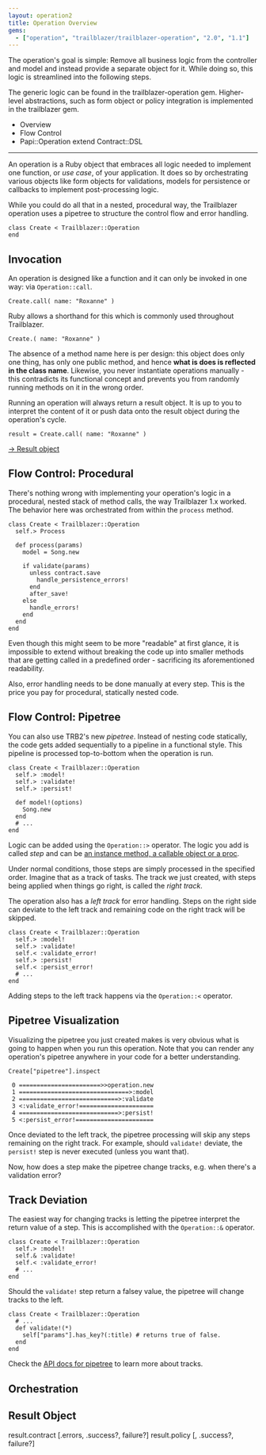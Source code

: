 ```yaml
---
layout: operation2
title: Operation Overview
gems:
  - ["operation", "trailblazer/trailblazer-operation", "2.0", "1.1"]
---
```


The operation's goal is simple: Remove all business logic from the controller and model and instead provide a separate object for it. While doing so, this logic is streamlined into the following steps.



The generic logic can be found in the trailblazer-operation gem. Higher-level abstractions, such as form object or policy integration is implemented in the trailblazer gem.

* Overview
* Flow Control
* Papi::Operation extend Contract::DSL


<hr>


An operation is a Ruby object that embraces all logic needed to implement one function, or *use case*, of your application. It does so by orchestrating various objects like form objects for validations, models for persistence or callbacks to implement post-processing logic.

While you could do all that in a nested, procedural way, the Trailblazer operation uses a pipetree to structure the control flow and error handling.

    class Create < Trailblazer::Operation
    end

## Invocation

An operation is designed like a function and it can only be invoked in one way: via `Operation::call`.

    Create.call( name: "Roxanne" )

Ruby allows a shorthand for this which is commonly used throughout Trailblazer.

    Create.( name: "Roxanne" )

The absence of a method name here is per design: this object does only one thing, has only one public method, and hence **what is does is reflected in the class name**. Likewise, you never instantiate operations manually - this contradicts its functional concept and prevents you from randomly running methods on it in the wrong order.

Running an operation will always return a result object. It is up to you to interpret the content of it or push data onto the result object during the operation's cycle.

    result = Create.call( name: "Roxanne" )

[→ Result object](#result-object)


## Flow Control: Procedural

There's nothing wrong with implementing your operation's logic in a procedural, nested stack of method calls, the way Trailblazer 1.x worked. The behavior here was orchestrated from within the `process` method.

    class Create < Trailblazer::Operation
      self.> Process

      def process(params)
        model = Song.new

        if validate(params)
          unless contract.save
            handle_persistence_errors!
          end
          after_save!
        else
          handle_errors!
        end
      end
    end

Even though this might seem to be more "readable" at first glance, it is impossible to extend without breaking the code up into smaller methods that are getting called in a predefined order - sacrificing its aforementioned readability.

Also, error handling needs to be done manually at every step. This is the price you pay for procedural, statically nested code.

## Flow Control: Pipetree

You can also use TRB2's new *pipetree*. Instead of nesting code statically, the code gets added sequentially to a pipeline in a functional style. This pipeline is processed top-to-bottom when the operation is run.

    class Create < Trailblazer::Operation
      self.> :model!
      self.> :validate!
      self.> :persist!

      def model!(options)
        Song.new
      end
      # ...
    end

Logic can be added using the `Operation::>` operator. The logic you add is called *step* and can be [an instance method, a callable object or a proc](api.html).

Under normal conditions, those steps are simply processed in the specified order. Imagine that as a track of tasks. The track we just created, with steps being applied when things go right, is called the *right track*.

The operation also has a *left track* for error handling. Steps on the right side can deviate to the left track and remaining code on the right track will be skipped.

    class Create < Trailblazer::Operation
      self.> :model!
      self.> :validate!
      self.< :validate_error!
      self.> :persist!
      self.< :persist_error!
      # ...
    end

Adding steps to the left track happens via the `Operation::<` operator.

## Pipetree Visualization

Visualizing the pipetree you just created makes is very obvious what is going to happen when you run this operation. Note that you can render any operation's pipetree anywhere in your code for a better understanding.

    Create["pipetree"].inspect

     0 =======================>>operation.new
     1 ===============================>:model
     2 ============================>:validate
     3 <:validate_error!=====================
     4 ============================>:persist!
     5 <:persist_error!======================

Once deviated to the left track, the pipetree processing will skip any steps remaining on the right track. For example, should `validate!` deviate, the `persist!` step is never executed (unless you want that).

Now, how does a step make the pipetree change tracks, e.g. when there's a validation error?

## Track Deviation

The easiest way for changing tracks is letting the pipetree interpret the return value of a step. This is accomplished with the `Operation::&` operator.

    class Create < Trailblazer::Operation
      self.> :model!
      self.& :validate!
      self.< :validate_error!
      # ...
    end

Should the `validate!` step return a falsey value, the pipetree will change tracks to the left.

    class Create < Trailblazer::Operation
      # ...
      def validate!(*)
        self["params"].has_key?(:title) # returns true of false.
      end
    end

Check the [API docs for pipetree](pipetree.html) to learn more about tracks.

## Orchestration

## Result Object

result.contract [.errors, .success?, failure?]
result.policy [, .success?, failure?]
